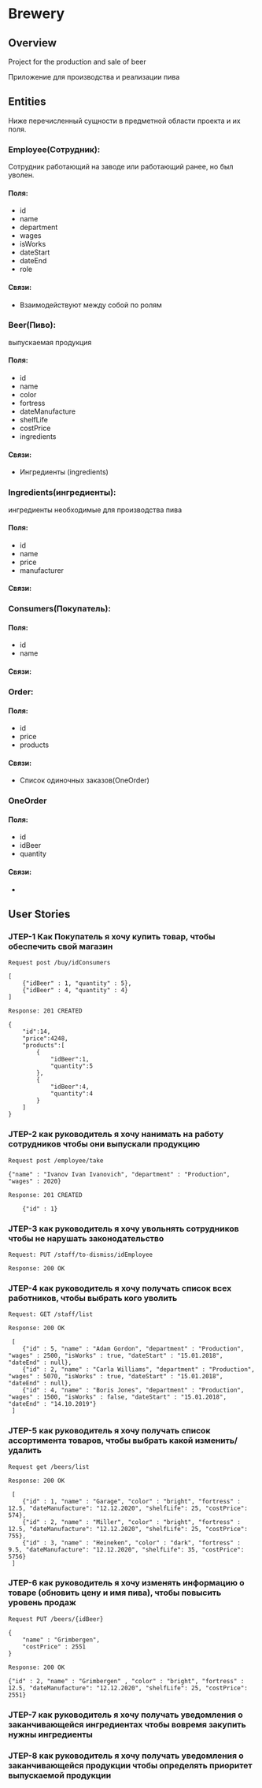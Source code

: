 # Brewery
## Overview
Project for the production and sale of beer

Приложение для производства и реализации пива 
## Entities
Ниже перечисленный сущности в предметной области проекта и их поля.
### Employee(Сотрудник):
Сотрудник работающий на заводе или работающий ранее, но был уволен.
#### Поля:
* id
* name
* department
* wages
* isWorks
* dateStart
* dateEnd
* role
#### Связи:
* Взаимодействуют между собой по ролям     
### Beer(Пиво):
выпускаемая продукция
#### Поля:
* id
* name
* color
* fortress
* dateManufacture
* shelfLife
* costPrice
* ingredients
#### Связи:     
* Ингредиенты (ingredients)
### Ingredients(ингредиенты):
ингредиенты необходимые для производства пива
#### Поля:
* id
* name
* price
* manufacturer
#### Связи:  
  
### Consumers(Покупатель):
#### Поля:
* id
* name  
#### Связи:   
### Order:
#### Поля:
* id
* price
* products   
#### Связи:  
* Список одиночных заказов(OneOrder)
### OneOrder
#### Поля:
* id
* idBeer
* quantity
#### Связи: 
*      
## User Stories
### JTEP-1 Как Покупатель я хочу купить товар, чтобы обеспечить свой магазин
`Request post /buy/idConsumers`

    [
        {"idBeer" : 1, "quantity" : 5},
        {"idBeer" : 4, "quantity" : 4}          
    ]
`Response: 201 CREATED`

    { 
        "id":14,
        "price":4248,
        "products":[ 
            { 
                "idBeer":1,
                "quantity":5
            },
            { 
                "idBeer":4,
                "quantity":4
            }
        ]
    }
    
    
### JTEP-2 как руководитель я хочу нанимать на работу сотрудников чтобы они выпускали продукцию
`Request post /employee/take`

    {"name" : "Ivanov Ivan Ivanovich", "department" : "Production", "wages" : 2020}
    
`Response: 201 CREATED`

        {"id" : 1}
     
### JTEP-3 как руководитель я хочу увольнять сотрудников чтобы не нарушать законодательство
`Request: PUT /staff/to-dismiss/idEmployee`

`Response: 200 OK`
     
### JTEP-4 как руководитель я хочу получать список всех работников, чтобы выбрать кого уволить
`Request: GET /staff/list`

`Response: 200 OK`

     [
        {"id" : 5, "name" : "Adam Gordon", "department" : "Production", "wages" : 2500, "isWorks" : true, "dateStart" : "15.01.2018", "dateEnd" : null},
        {"id" : 2, "name" : "Carla Williams", "department" : "Production", "wages" : 5070, "isWorks" : true, "dateStart" : "15.01.2018", "dateEnd" : null},
        {"id" : 4, "name" : "Boris Jones", "department" : "Production", "wages" : 1500, "isWorks" : false, "dateStart" : "15.01.2018", "dateEnd" : "14.10.2019"}         
     ]
     
    
### JTEP-5 как руководитель я хочу получать список ассортимента товаров, чтобы выбрать какой изменить/удалить
`Request get /beers/list`

`Response: 200 OK`

     [
        {"id" : 1, "name" : "Garage", "color" : "bright", "fortress" : 12.5, "dateManufacture": "12.12.2020", "shelfLife": 25, "costPrice": 574},   
        {"id" : 2, "name" : "Miller", "color" : "bright", "fortress" : 12.5, "dateManufacture": "12.12.2020", "shelfLife": 25, "costPrice": 755},
        {"id" : 3, "name" : "Heineken", "color" : "dark", "fortress" : 9.5, "dateManufacture": "12.12.2020", "shelfLife": 35, "costPrice": 5756}       
     ]
    
### JTEP-6 как руководитель я хочу изменять информацию о товаре (обновить цену и имя пива), чтобы повысить уровень продаж

`Request PUT /beers/{idBeer}`

    {
        "name" : "Grimbergen",
        "costPrice" : 2551   
    }
    	
`Response: 200 OK`
       
    {"id" : 2, "name" : "Grimbergen" , "color" : "bright", "fortress" : 12.5, "dateManufacture": "12.12.2020", "shelfLife": 25, "costPrice": 2551}
          
### JTEP-7 как руководитель я хочу получать уведомления о заканчивающейся ингредиентах чтобы вовремя закупить нужны ингредиенты
   
### JTEP-8 как руководитель я хочу получать уведомления о заканчивающейся продукции чтобы определять приоритет выпускаемой продукции




